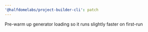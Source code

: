 ```yaml
---
'@halfdomelabs/project-builder-cli': patch
---
```


Pre-warm up generator loading so it runs slightly faster on first-run

